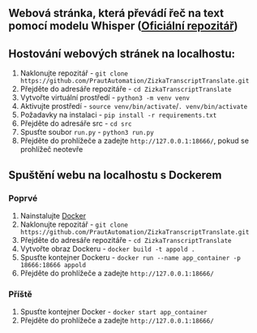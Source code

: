 ## Webová stránka, která převádí řeč na text pomocí modelu Whisper ([Oficiální repozitář](https://github.com/openai/whisper))

## Hostování webových stránek na localhostu:

1. Naklonujte repozitář - `git clone https://github.com/PrautAutomation/ZizkaTranscriptTranslate.git`
2. Přejděte do adresáře repozitáře - `cd ZizkaTranscriptTranslate`
3. Vytvořte virtuální prostředí - `python3 -m venv venv`
4. Aktivujte prostředí - `source venv/bin/activate`/`. venv/bin/activate`
5. Požadavky na instalaci - `pip install -r requirements.txt`
6. Přejděte do adresáře src - `cd src`
7. Spusťte soubor `run.py` - `python3 run.py`
8. Přejděte do prohlížeče a zadejte `http://127.0.0.1:18666/`, pokud se prohlížeč neotevře

## Spuštění webu na localhostu s Dockerem
### Poprvé
1. Nainstalujte [Docker](https://docs.docker.com/engine/install/)
2. Naklonujte repozitář - `git clone https://github.com/PrautAutomation/ZizkaTranscriptTranslate.git`
3. Přejděte do adresáře repozitáře - `cd ZizkaTranscriptTranslate`
4. Vytvořte obraz Dockeru - `docker build -t appold .`
5. Spusťte kontejner Dockeru - `docker run --name app_container -p 18666:18666 appold`
6. Přejděte do prohlížeče a zadejte `http://127.0.0.1:18666/`

### Příště

1. Spusťte kontejner Docker - `docker start app_container`
2. Přejděte do prohlížeče a zadejte `http://127.0.0.1:18666/`
